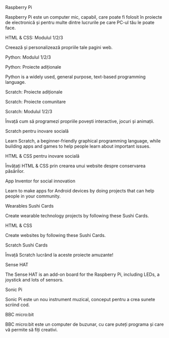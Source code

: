Raspberry Pi

Raspberry Pi este un computer mic, capabil, care poate fi folosit în proiecte de electronică și pentru multe dintre lucrurile pe care PC-ul tău le poate face.

HTML & CSS: Modulul 1/2/3

Creează și personalizează propriile tale pagini web.

Python: Modulul 1/2/3

Python: Proiecte adiționale

Python is a widely used, general purpose, text-based programming language.

Scratch: Proiecte adiționale

Scratch: Proiecte comunitare

Scratch: Modulul 1/2/3

Învață cum să programezi propriile povești interactive, jocuri și animații.

Scratch pentru inovare socială

Learn Scratch, a beginner-friendly graphical programming language, while building apps and games to help people learn about important issues.

HTML & CSS pentru inovare socială

Învățați HTML & CSS prin crearea unui website despre conservarea păsărilor.

App Inventor for social innovation

Learn to make apps for Android devices by doing projects that can help people in your community.

Wearables Sushi Cards

Create wearable technology projects by following these Sushi Cards.

HTML & CSS

Create websites by following these Sushi Cards.

Scratch Sushi Cards

Învață Scratch lucrând la aceste proiecte amuzante!

Sense HAT

The Sense HAT is an add-on board for the Raspberry Pi, including LEDs, a joystick and lots of sensors.

Sonic Pi

Sonic Pi este un nou instrument muzical, conceput pentru a crea sunete scriind cod.

BBC micro:bit

BBC micro:bit este un computer de buzunar, cu care puteți programa și care vă permite să fiți creativi.